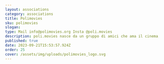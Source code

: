 ```yaml
---
layout: associations
category: associations
title: Polimovies
sku: polimovies
slogan:
type: Mail info@polimovies.org Insta @poli.movies
description: poli.movies nasce da un gruppo di amici che ama il cinema, i popcorn e la buona compagnia. Siamo la prima associazione cinematografica del Politecnico e il nostro obiettivo è quello di appassionare tutti gli studenti al grande schermo e all'audiovisivo, con proiezioni di film, rassegne di cineforum, partecipazione a festival, workshop dove imparare l'arte del filmmaking, realizzare insieme corti cinematografici e un domani la prima serie TV del PoliMi!
published: true
date: 2023-09-21T15:53:57.924Z
order: 25
cover: /assets/img/uploads/polimovies_logo.svg
---
```

